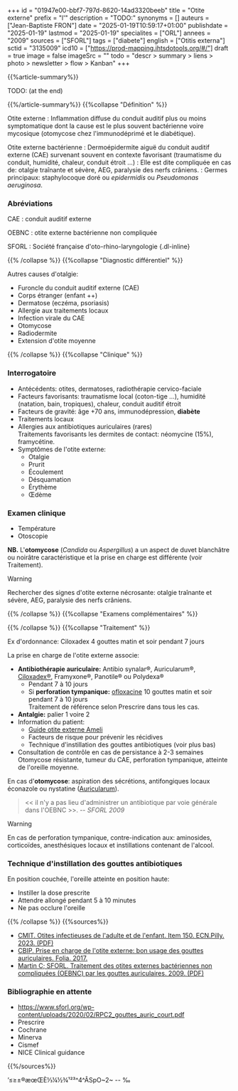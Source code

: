 +++
id = "01947e00-bbf7-797d-8620-14ad3320beeb"
title = "Otite externe"
prefix = "l'"
description = "TODO:"
synonyms = []
auteurs = ["Jean-Baptiste FRON"]
date = "2025-01-19T10:59:17+01:00"
publishdate = "2025-01-19"
lastmod = "2025-01-19"
specialites = ["ORL"]
annees = "2009"
sources = ["SFORL"]
tags = ["diabete"]
english = ["Otitis externa"]
sctid = "3135009"
icd10 = ["https://prod-mapping.ihtsdotools.org/#/"]
draft = true
image = false
imageSrc = ""
todo = "descr > summary > liens > photo > newsletter > flow > Kanban"
+++

{{%article-summary%}}

TODO: (at the end)

{{%/article-summary%}}
{{%collapse "Définition" %}}

Otite externe
: Inflammation diffuse du conduit auditif plus ou moins symptomatique dont la cause est le plus souvent bactérienne voire  mycosique (otomycose chez l'immunodéprimé et le diabétique).

Otite externe bactérienne
: Dermoépidermite aiguë du conduit auditif externe (CAE) survenant souvent en contexte favorisant (traumatisme du conduit, humidité, chaleur, conduit étroit ...)
: Elle est dite compliquée en cas de: otalgie traînante et sévère, AEG, paralysie des nerfs crâniens.
: Germes principaux: staphylocoque doré ou *epidermidis* ou *Pseudomonas aeruginosa*.

### Abréviations

CAE
: conduit auditif externe

OEBNC
: otite externe bactérienne non compliquée

SFORL
: Société française d'oto-rhino-laryngologie
{.dl-inline}

{{% /collapse %}}
{{%collapse "Diagnostic différentiel" %}}

Autres causes d'otalgie:

- Furoncle du conduit auditif externe (CAE)
- Corps étranger (enfant ++)
- Dermatose (eczéma, psoriasis)
- Allergie aux traitements locaux
- Infection virale du CAE
- Otomycose
- Radiodermite
- Extension d'otite moyenne

{{% /collapse %}}
{{%collapse "Clinique" %}}

### Interrogatoire

- Antécédents: otites, dermatoses, radiothérapie cervico-faciale
- Facteurs favorisants: traumatisme local (coton-tige ...), humidité (natation, bain, tropiques), chaleur, conduit auditif étroit
- Facteurs de gravité: âge +70 ans, immunodépression, **diabète**
- Traitements locaux
- Allergies aux antibiotiques auriculaires (rares)  
  Traitements favorisants les dermites de contact: néomycine (15%), framycétine.
- Symptômes de l'otite externe:
  - Otalgie
  - Prurit
  - Écoulement
  - Désquamation
  - Érythème
  - Œdème

### Examen clinique

- Température
- Otoscopie

**NB.** L'**otomycose** (*Candida* ou *Aspergillus*) a un aspect de duvet blanchâtre ou noirâtre caractéristique et la prise en charge est différente (voir Traitement).

> [!WARNING]
> Rechercher des signes d'otite externe nécrosante: otalgie traînante et sévère, AEG, paralysie des nerfs crâniens.

{{% /collapse %}}
{{%collapse "Examens complémentaires" %}}


{{% /collapse %}}
{{%collapse "Traitement" %}}

Ex d'ordonnance: Ciloxadex 4 gouttes matin et soir pendant 7 jours

La prise en charge de l'otite externe associe:

- **Antibiothérapie auriculaire:** Antibio synalar®, Auricularum®, [Ciloxadex®](https://base-donnees-publique.medicaments.gouv.fr/affichageDoc.php?specid=68601502&typedoc=R), Framyxone®, Panotile® ou Polydexa®
  - Pendant 7 à 10 jours
  - Si **perforation tympanique:** [ofloxacine](https://base-donnees-publique.medicaments.gouv.fr/affichageDoc.php?specid=66256370&typedoc=R) 10 gouttes matin et soir pendant 7 à 10 jours  
    Traitement de référence selon Prescrire dans tous les cas.
- **Antalgie:** palier 1 voire 2
- Information du patient:
  - [Guide otite externe Ameli](https://www.ameli.fr/assure/sante/themes/otite-externe)
  - Facteurs de risque pour prévenir les récidives
  - Technique d'instillation des gouttes antibiotiques (voir plus bas)
- Consultation de contrôle en cas de persistance à 2-3 semaines  
  Otomycose résistante, tumeur du CAE, perforation tympanique, atteinte de l'oreille moyenne.

En cas d'**otomycose**: aspiration des sécrétions, antifongiques locaux éconazole ou nystatine ([Auricularum](https://base-donnees-publique.medicaments.gouv.fr/affichageDoc.php?specid=66592652&typedoc=R)).

> << il n'y a pas lieu d'administrer un antibiotique par voie générale dans l'OEBNC >>. -- *SFORL 2009*

> [!WARNING]
> En cas de perforation tympanique, contre-indication aux: aminosides, corticoïdes, anesthésiques locaux et instillations contenant de l'alcool.

### Technique d'instillation des gouttes antibiotiques

En position couchée, l'oreille atteinte en position haute:

- Instiller la dose prescrite
- Attendre allongé pendant 5 à 10 minutes
- Ne pas occlure l'oreille

{{% /collapse %}}
{{%sources%}}

- [CMIT. Otites infectieuses de l'adulte et de l'enfant. Item 150. ECN.Pilly. 2023. (PDF)](https://www.infectiologie.com/UserFiles/File/pilly-etudiant/items-edition-2023/pilly-2023-item-150.pdf)
- [CBIP.  Prise en charge de l'otite externe: bon usage des gouttes auriculaires. Folia. 2017.](https://www.cbip.be/fr/articles/query?number=F44F09B)
- [Martin C; SFORL. Traitement des otites externes bactériennes non compliquées (OEBNC) par les gouttes auriculaires. 2009. (PDF)](https://www.orlfrance.org/wp-content/uploads/2017/06/ref_otite_externe.pdf)

### Bibliographie en attente

- <https://www.sforl.org/wp-content/uploads/2020/02/RPC2_gouttes_auric_court.pdf>
- Prescrire
- Cochrane
- Minerva
- Cismef
- NICE Clinical guidance

{{%/sources%}}

’≤≥±®æœŒÈ⅓¼½¾¹²³^4^ÂSpO~2~ -- ‰
